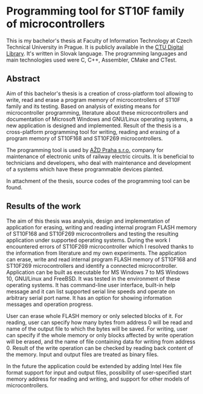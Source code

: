 # Programming tool for ST10F family of microcontrollers

This is my bachelor's thesis at Faculty of Information Technology at
Czech Technical University in Prague. It is publicly available in the
[CTU Digital
Library](https://dspace.cvut.cz/handle/10467/69320?locale-attribute=en). It's
written in Slovak language. The programming languages and main
technologies used were C, C++, Assembler, CMake and CTest.

## Abstract

Aim of this bachelor's thesis is a creation of cross-platform tool
allowing to write, read and erase a program memory of microcontrollers
of ST10F family and its testing. Based on analysis of existing means
for microcontroller programming, literature about these
microcontrollers and documentation of Microsoft Windows and GNU/Linux
operating systems, a new application is designed and
implemented. Result of the thesis is a cross-platform programming tool
for writing, reading and erasing of a program memory of ST10F168 and
ST10F269 microcontrollers.

The programming tool is used by [AŽD Praha s.r.o.](https://www.azd.cz)
company for maintenance of electronic units of railway electric
circuits. It is beneficial to technicians and developers, who deal
with maintenance and development of a systems which have these
programmable devices planted.

In attachment of the thesis, source codes of the programming tool can
be found.

## Results of the work

The aim of this thesis was analysis, design and implementation of
application for erasing, writing and reading internal program FLASH
memory of ST10F168 and ST10F269 microcontrollers and testing the
resulting application under supported operating systems. During the
work I encountered errors of ST10F269 microcontroller which I resolved
thanks to the information from literature and my own experiments. The
application can erase, write and read internal program FLASH memory of
ST10F168 and ST10F269 microcontrollers and identify a connected
microcontroller. Application can be built as executable for MS Windows
7 to MS Windows 10, GNU/Linux and FreeBSD. It was tested in the
environment of these operating systems. It has command-line user
interface, built-in help message and it can list supported serial line
speeds and operate on arbitrary serial port name. It has an option for
showing information messages and operation progress.

User can erase whole FLASH memory or only selected blocks of it. For
reading, user can specify how many bytes from address 0 will be read
and name of the output file to which the bytes will be saved. For
writing, user can specify if the whole memory or only blocks affected
by write operation will be erased, and the name of file containing
data for writing from address 0. Result of the write operation can be
checked by reading back content of the memory. Input and output files
are treated as binary files.

In the future the application could be extended by adding Intel Hex
file format support for input and output files, possibility of
user-specified start memory address for reading and writing, and
support for other models of microcontrollers.
